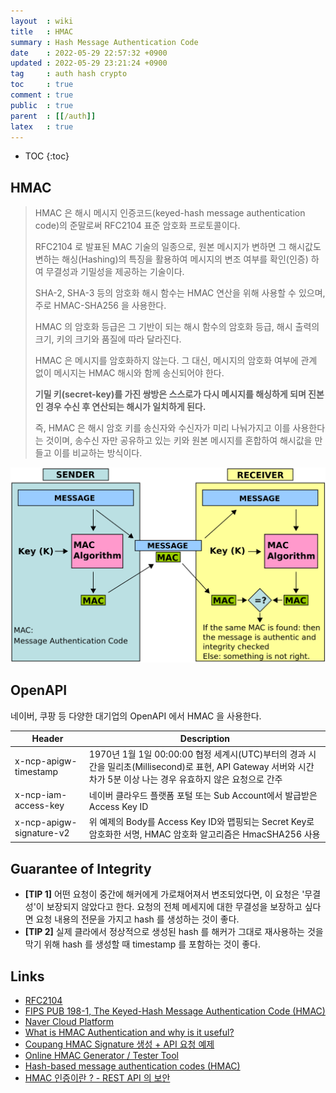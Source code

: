 ```yaml
---
layout  : wiki
title   : HMAC
summary : Hash Message Authentication Code
date    : 2022-05-29 22:57:32 +0900
updated : 2022-05-29 23:21:24 +0900
tag     : auth hash crypto
toc     : true
comment : true
public  : true
parent  : [[/auth]]
latex   : true
---
```

* TOC
{:toc}

## HMAC

> HMAC 은 해시 메시지 인증코드(keyed-hash message authentication code)의 준말로써 RFC2104 표준 암호화 프로토콜이다.
> 
> RFC2104  로 발표된 MAC 기술의 일종으로, 원본 메시지가 변하면 그 해시값도 변하는 해싱(Hashing)의 특징을 활용하여 메시지의 변조 여부를 확인(인증) 하여 무결성과 기밀성을 제공하는 기술이다.
> 
> SHA-2, SHA-3 등의 암호화 해시 함수는 HMAC 연산을 위해 사용할 수 있으며, 주로 HMAC-SHA256 을 사용한다.
> 
> HMAC 의 암호화 등급은 그 기반이 되는 해시 함수의 암호화 등급, 해시 출력의 크기, 키의 크기와 품질에 따라 달라진다.
>
> HMAC 은 메시지를 암호화하지 않는다. 그 대신, 메시지의 암호화 여부에 관계 없이 메시지는 HMAC 해시와 함께 송신되어야 한다. 
> 
> __기밀 키(secret-key)를 가진 쌍방은 스스로가 다시 메시지를 해싱하게 되며 진본인 경우 수신 후 연산되는 해시가 일치하게 된다.__
> 
> 즉, HMAC 은 해시 암호 키를 송신자와 수신자가 미리 나눠가지고 이를 사용한다는 것이며, 송수신 자만 공유하고 있는 키와 원본 메시지를 혼합하여 해시값을 만들고 이를 비교하는 방식이다.

![](/resource/wiki/auth-hmac/hmac.png)

## OpenAPI

네이버, 쿠팡 등 다양한 대기업의 OpenAPI 에서 HMAC 을 사용한다.

| Header  | Description  |
|----------------|-----------|
| x-ncp-apigw-timestamp | 1970년 1월 1일 00:00:00 협정 세계시(UTC)부터의 경과 시간을 밀리초(Millisecond)로 표현, API Gateway 서버와 시간 차가 5분 이상 나는 경우 유효하지 않은 요청으로 간주    |
| x-ncp-iam-access-key | 네이버 클라우드 플랫폼 포털 또는 Sub Account에서 발급받은 Access Key ID      |
| x-ncp-apigw-signature-v2 | 위 예제의 Body를 Access Key ID와 맵핑되는 Secret Key로 암호화한 서명, HMAC 암호화 알고리즘은 HmacSHA256 사용  |

## Guarantee of Integrity

- __[TIP 1]__ 어떤 요청이 중간에 해커에게 가로채어져서 변조되었다면, 이 요청은 '무결성'이 보장되지 않았다고 한다. 요청의 전체 메세지에 대한 무결성을 보장하고 싶다면 요청 내용의 전문을 가지고 hash 를 생성하는 것이 좋다.
- __[TIP 2]__ 실제 클라에서 정상적으로 생성된 hash 를 해커가 그대로 재사용하는 것을 막기 위해 hash 를 생성할 때 timestamp 를 포함하는 것이 좋다.

## Links

- [RFC2104](https://www.rfc-editor.org/rfc/rfc2104.txt)
- [FIPS PUB 198-1, The Keyed-Hash Message Authentication Code (HMAC)](https://csrc.nist.gov/csrc/media/publications/fips/198/1/final/documents/fips-198-1_final.pdf)
- [Naver Cloud Platform](https://api.ncloud-docs.com/docs/busines-application-workplace-emp-v2)
- [What is HMAC Authentication and why is it useful?](https://www.wolfe.id.au/2012/10/20/what-is-hmac-authentication-and-why-is-it-useful/)
- [Coupang HMAC Signature 생성 + API 요청 예제](https://developers.coupangcorp.com/hc/ko/articles/360033461914-HMAC-Signature-%EC%83%9D%EC%84%B1)
- [Online HMAC Generator / Tester Tool](https://codebeautify.org/hmac-generator)
- [Hash-based message authentication codes (HMAC)](https://cryptography.io/en/latest/hazmat/primitives/mac/hmac/)
- [HMAC 인증이란 ? - REST API 의 보안](https://haneepark.github.io/2018/04/22/hmac-authentication/)